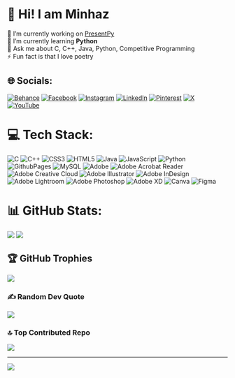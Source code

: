 # 💫 Hi! I am Minhaz
🔭 I’m currently working on <a href="github.com/okayabedin/presentpy">PresentPy</a> <br>🌱 I’m currently learning **Python**<br>💬 Ask me about C, C++, Java, Python, Competitive Programming<br>⚡ Fun fact is that I love poetry


## 🌐 Socials:
[![Behance](https://img.shields.io/badge/Behance-1769ff?logo=behance&logoColor=white)](https://behance.net/okayabedin) [![Facebook](https://img.shields.io/badge/Facebook-%231877F2.svg?logo=Facebook&logoColor=white)](https://facebook.com/minhaz.abedinn) [![Instagram](https://img.shields.io/badge/Instagram-%23E4405F.svg?logo=Instagram&logoColor=white)](https://instagram.com/minhaz.abedinn) [![LinkedIn](https://img.shields.io/badge/LinkedIn-%230077B5.svg?logo=linkedin&logoColor=white)](https://linkedin.com/in/minhaz-abedin) [![Pinterest](https://img.shields.io/badge/Pinterest-%23E60023.svg?logo=Pinterest&logoColor=white)](https://pinterest.com/minhazabedinn) [![X](https://img.shields.io/badge/X-black.svg?logo=X&logoColor=white)](https://x.com/minhazabedinn) [![YouTube](https://img.shields.io/badge/YouTube-%23FF0000.svg?logo=YouTube&logoColor=white)](https://youtube.com/@okayabedin) 

# 💻 Tech Stack:
![C](https://img.shields.io/badge/c-%2300599C.svg?style=for-the-badge&logo=c&logoColor=white) ![C++](https://img.shields.io/badge/c++-%2300599C.svg?style=for-the-badge&logo=c%2B%2B&logoColor=white) ![CSS3](https://img.shields.io/badge/css3-%231572B6.svg?style=for-the-badge&logo=css3&logoColor=white) ![HTML5](https://img.shields.io/badge/html5-%23E34F26.svg?style=for-the-badge&logo=html5&logoColor=white) ![Java](https://img.shields.io/badge/java-%23ED8B00.svg?style=for-the-badge&logo=openjdk&logoColor=white) ![JavaScript](https://img.shields.io/badge/javascript-%23323330.svg?style=for-the-badge&logo=javascript&logoColor=%23F7DF1E) ![Python](https://img.shields.io/badge/python-3670A0?style=for-the-badge&logo=python&logoColor=ffdd54) ![GithubPages](https://img.shields.io/badge/github%20pages-121013?style=for-the-badge&logo=github&logoColor=white) ![MySQL](https://img.shields.io/badge/mysql-4479A1.svg?style=for-the-badge&logo=mysql&logoColor=white) ![Adobe](https://img.shields.io/badge/adobe-%23FF0000.svg?style=for-the-badge&logo=adobe&logoColor=white) ![Adobe Acrobat Reader](https://img.shields.io/badge/Adobe%20Acrobat%20Reader-EC1C24.svg?style=for-the-badge&logo=Adobe%20Acrobat%20Reader&logoColor=white) ![Adobe Creative Cloud](https://img.shields.io/badge/Adobe%20Creative%20Cloud-DA1F26.svg?style=for-the-badge&logo=Adobe%20Creative%20Cloud&logoColor=white) ![Adobe Illustrator](https://img.shields.io/badge/adobe%20illustrator-%23FF9A00.svg?style=for-the-badge&logo=adobe%20illustrator&logoColor=white) ![Adobe InDesign](https://img.shields.io/badge/Adobe%20InDesign-49021F?style=for-the-badge&logo=adobeindesign&logoColor=FF3366) ![Adobe Lightroom](https://img.shields.io/badge/Adobe%20Lightroom-31A8FF.svg?style=for-the-badge&logo=Adobe%20Lightroom&logoColor=white) ![Adobe Photoshop](https://img.shields.io/badge/adobe%20photoshop-%2331A8FF.svg?style=for-the-badge&logo=adobe%20photoshop&logoColor=white) ![Adobe XD](https://img.shields.io/badge/Adobe%20XD-470137?style=for-the-badge&logo=Adobe%20XD&logoColor=#FF61F6) ![Canva](https://img.shields.io/badge/Canva-%2300C4CC.svg?style=for-the-badge&logo=Canva&logoColor=white) ![Figma](https://img.shields.io/badge/figma-%23F24E1E.svg?style=for-the-badge&logo=figma&logoColor=white)
# 📊 GitHub Stats:
<!--- ![](https://github-readme-stats.vercel.app/api?username=okayabedin&theme=synthwave&hide_border=false&include_all_commits=true&count_private=true) --->
![](https://github-readme-streak-stats.herokuapp.com/?user=okayabedin&theme=synthwave&hide_border=false)
![](https://github-readme-stats.vercel.app/api/top-langs/?username=okayabedin&theme=synthwave&hide_border=false&include_all_commits=true&count_private=true&layout=compact)

## 🏆 GitHub Trophies
![](https://github-profile-trophy.vercel.app/?username=okayabedin&theme=radical&no-frame=false&no-bg=true&margin-w=4)

### ✍️ Random Dev Quote
![](https://quotes-github-readme.vercel.app/api?type=horizontal&theme=radical)

### 🔝 Top Contributed Repo
![](https://github-contributor-stats.vercel.app/api?username=okayabedin&limit=5&theme=dark&combine_all_yearly_contributions=true)

---
[![](https://visitcount.itsvg.in/api?id=okayabedin&icon=1&color=6)](https://visitcount.itsvg.in)

<!-- Proudly created with GPRM ( https://gprm.itsvg.in ) -->
